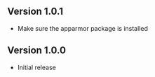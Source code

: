 ## Version 1.0.1

* Make sure the apparmor package is installed

## Version 1.0.0

* Initial release
